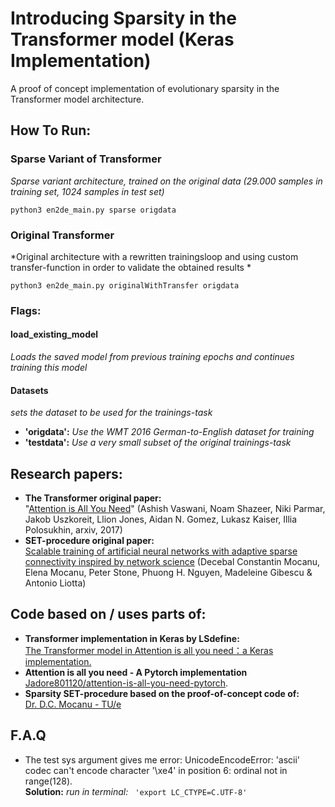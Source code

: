 
# Introducing Sparsity in the Transformer model (Keras Implementation)

A proof of concept implementation of evolutionary sparsity in the Transformer model architecture.  

## How To Run:
### Sparse Variant of Transformer
*Sparse variant architecture, trained on the original data (29.000 samples in training set, 1024 samples in test set)*
```
python3 en2de_main.py sparse origdata
```
### Original Transformer
*Original architecture with a rewritten trainingsloop and using custom transfer-function in order to validate the obtained results *
```
python3 en2de_main.py originalWithTransfer origdata
```
### Flags:
#### load_existing_model
*Loads the saved model from previous training epochs and continues training this model*

#### Datasets
*sets the dataset to be used for the trainings-task*
- **'origdata':** *Use the WMT 2016 German-to-English dataset for training*
- **'testdata':** *Use a very small subset of the original trainings-task*



## Research papers:
- **The Transformer original paper:**  
"[Attention is All You Need](https://arxiv.org/abs/1706.03762)" (Ashish Vaswani, Noam Shazeer, Niki Parmar, Jakob Uszkoreit, Llion Jones, Aidan N. Gomez, Lukasz Kaiser, Illia Polosukhin, arxiv, 2017)
- **SET-procedure original paper:**  
[Scalable training of artificial neural networks with adaptive sparse connectivity inspired by network science](https://www.nature.com/articles/s41467-018-04316-3) (Decebal Constantin Mocanu, Elena Mocanu, Peter Stone, Phuong H. Nguyen, Madeleine Gibescu & Antonio Liotta)

## Code based on / uses parts of:
- **Transformer implementation in Keras by LSdefine:**  
[The Transformer model in Attention is all you need：a Keras implementation.](https://github.com/Lsdefine/attention-is-all-you-need-keras)
- **Attention is all you need - A Pytorch implementation**  
[Jadore801120/attention-is-all-you-need-pytorch](https://github.com/jadore801120/attention-is-all-you-need-pytorch).
- **Sparsity SET-procedure based on the proof-of-concept code of:**   
[Dr. D.C. Mocanu - TU/e](https://github.com/dcmocanu/sparse-evolutionary-artificial-neural-networks/blob/master/SET-MLP-Keras-Weights-Mask/fixprob_mlp_keras_cifar10.py)

## F.A.Q
- The test sys argument gives me error: UnicodeEncodeError: 'ascii' codec can't encode character '\xe4' in position 6: ordinal not in range(128).   
**Solution:** *run in terminal:* ``` 'export LC_CTYPE=C.UTF-8'```
  
  

